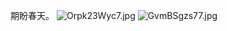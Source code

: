 期盼春天。
![Orpk23Wyc7.jpg](https://picshack.net/ib/Orpk23Wyc7.jpg)
![GvmBSgzs77.jpg](https://picshack.net/ib/GvmBSgzs77.jpg)

